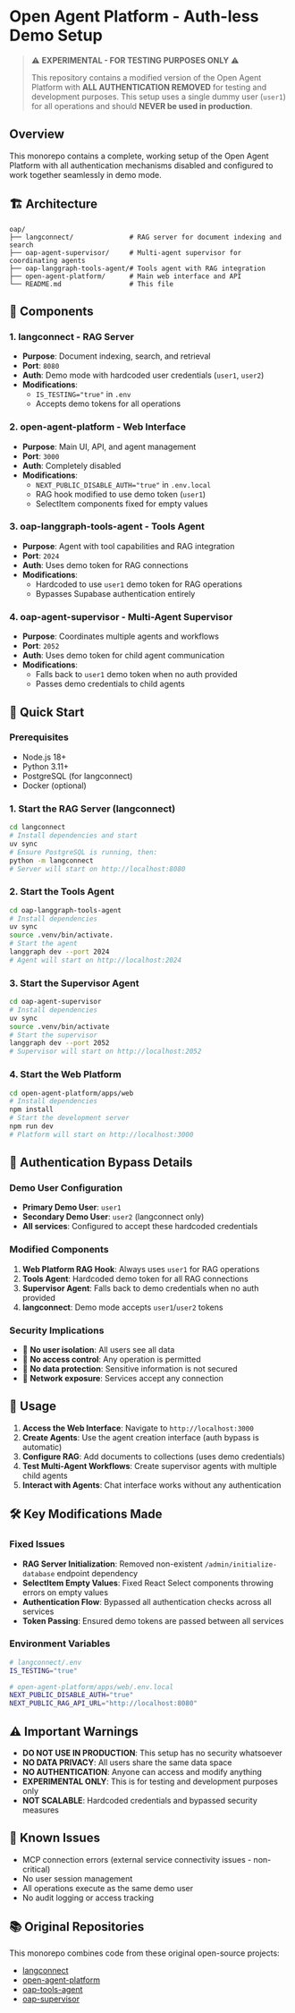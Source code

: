 # Open Agent Platform - Auth-less Demo Setup

> ⚠️ **EXPERIMENTAL - FOR TESTING PURPOSES ONLY** ⚠️
> 
> This repository contains a modified version of the Open Agent Platform with **ALL AUTHENTICATION REMOVED** for testing and development purposes. This setup uses a single dummy user (`user1`) for all operations and should **NEVER be used in production**.

## Overview

This monorepo contains a complete, working setup of the Open Agent Platform with all authentication mechanisms disabled and configured to work together seamlessly in demo mode.

## 🏗️ Architecture

```
oap/
├── langconnect/              # RAG server for document indexing and search
├── oap-agent-supervisor/     # Multi-agent supervisor for coordinating agents  
├── oap-langgraph-tools-agent/# Tools agent with RAG integration
├── open-agent-platform/      # Main web interface and API
└── README.md                 # This file
```

## 🔧 Components

### 1. **langconnect** - RAG Server
- **Purpose**: Document indexing, search, and retrieval
- **Port**: `8080`
- **Auth**: Demo mode with hardcoded user credentials (`user1`, `user2`)
- **Modifications**: 
  - `IS_TESTING="true"` in `.env`
  - Accepts demo tokens for all operations

### 2. **open-agent-platform** - Web Interface
- **Purpose**: Main UI, API, and agent management
- **Port**: `3000`
- **Auth**: Completely disabled
- **Modifications**:
  - `NEXT_PUBLIC_DISABLE_AUTH="true"` in `.env.local`
  - RAG hook modified to use demo token (`user1`)
  - SelectItem components fixed for empty values

### 3. **oap-langgraph-tools-agent** - Tools Agent
- **Purpose**: Agent with tool capabilities and RAG integration
- **Port**: `2024`
- **Auth**: Uses demo token for RAG connections
- **Modifications**:
  - Hardcoded to use `user1` demo token for RAG operations
  - Bypasses Supabase authentication entirely

### 4. **oap-agent-supervisor** - Multi-Agent Supervisor  
- **Purpose**: Coordinates multiple agents and workflows
- **Port**: `2052`
- **Auth**: Uses demo token for child agent communication
- **Modifications**:
  - Falls back to `user1` demo token when no auth provided
  - Passes demo credentials to child agents

## 🚀 Quick Start

### Prerequisites
- Node.js 18+
- Python 3.11+
- PostgreSQL (for langconnect)
- Docker (optional)

### 1. Start the RAG Server (langconnect)
```bash
cd langconnect
# Install dependencies and start
uv sync
# Ensure PostgreSQL is running, then:
python -m langconnect
# Server will start on http://localhost:8080
```

### 2. Start the Tools Agent
```bash
cd oap-langgraph-tools-agent
# Install dependencies
uv sync
source .venv/bin/activate.
# Start the agent
langgraph dev --port 2024
# Agent will start on http://localhost:2024
```

### 3. Start the Supervisor Agent
```bash
cd oap-agent-supervisor
# Install dependencies  
uv sync
source .venv/bin/activate
# Start the supervisor
langgraph dev --port 2052
# Supervisor will start on http://localhost:2052
```

### 4. Start the Web Platform
```bash
cd open-agent-platform/apps/web
# Install dependencies
npm install
# Start the development server
npm run dev
# Platform will start on http://localhost:3000
```

## 🔐 Authentication Bypass Details

### Demo User Configuration
- **Primary Demo User**: `user1`
- **Secondary Demo User**: `user2` (langconnect only)
- **All services**: Configured to accept these hardcoded credentials

### Modified Components
1. **Web Platform RAG Hook**: Always uses `user1` for RAG operations
2. **Tools Agent**: Hardcoded demo token for all RAG connections  
3. **Supervisor Agent**: Falls back to demo credentials when no auth provided
4. **langconnect**: Demo mode accepts `user1`/`user2` tokens

### Security Implications
- 🚨 **No user isolation**: All users see all data
- 🚨 **No access control**: Any operation is permitted
- 🚨 **No data protection**: Sensitive information is not secured
- 🚨 **Network exposure**: Services accept any connection

## 📝 Usage

1. **Access the Web Interface**: Navigate to `http://localhost:3000`
2. **Create Agents**: Use the agent creation interface (auth bypass is automatic)
3. **Configure RAG**: Add documents to collections (uses demo credentials)
4. **Test Multi-Agent Workflows**: Create supervisor agents with multiple child agents
5. **Interact with Agents**: Chat interface works without any authentication

## 🛠️ Key Modifications Made

### Fixed Issues
- **RAG Server Initialization**: Removed non-existent `/admin/initialize-database` endpoint dependency
- **SelectItem Empty Values**: Fixed React Select components throwing errors on empty values
- **Authentication Flow**: Bypassed all authentication checks across all services
- **Token Passing**: Ensured demo tokens are passed between all services

### Environment Variables
```bash
# langconnect/.env
IS_TESTING="true"

# open-agent-platform/apps/web/.env.local  
NEXT_PUBLIC_DISABLE_AUTH="true"
NEXT_PUBLIC_RAG_API_URL="http://localhost:8080"
```

## ⚠️ Important Warnings

- **DO NOT USE IN PRODUCTION**: This setup has no security whatsoever
- **NO DATA PRIVACY**: All users share the same data space
- **NO AUTHENTICATION**: Anyone can access and modify anything
- **EXPERIMENTAL ONLY**: This is for testing and development purposes only
- **NOT SCALABLE**: Hardcoded credentials and bypassed security measures

## 🐛 Known Issues

- MCP connection errors (external service connectivity issues - non-critical)
- No user session management
- All operations execute as the same demo user
- No audit logging or access tracking

## 📚 Original Repositories

This monorepo combines code from these original open-source projects:
- [langconnect](https://github.com/langchain-ai/langconnect)
- [open-agent-platform](https://github.com/langchain-ai/open-agent-platform)
- [oap-tools-agent](https://github.com/langchain-ai/oap-langgraph-tools-agent)
- [oap-supervisor](https://github.com/langchain-ai/oap-agent-supervisor)
